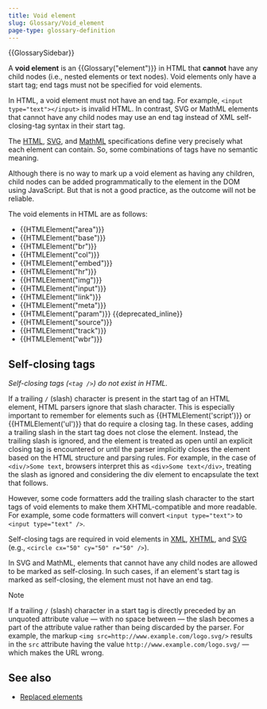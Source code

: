 ```yaml
---
title: Void element
slug: Glossary/Void_element
page-type: glossary-definition
---
```


{{GlossarySidebar}}

A **void element** is an {{Glossary("element")}} in HTML that **cannot** have any child nodes (i.e., nested elements or text nodes). Void elements only have a start tag; end tags must not be specified for void elements.

In HTML, a void element must not have an end tag. For example, `<input type="text"></input>` is invalid HTML. In contrast, SVG or MathML elements that cannot have any child nodes may use an end tag instead of XML self-closing-tag syntax in their start tag.

The [HTML](https://html.spec.whatwg.org/multipage/), [SVG](https://www.w3.org/TR/SVG2/), and [MathML](https://www.w3.org/TR/MathML3/) specifications define very precisely what each element can contain. So, some combinations of tags have no semantic meaning.

Although there is no way to mark up a void element as having any children, child nodes can be added programmatically to the element in the DOM using JavaScript. But that is not a good practice, as the outcome will not be reliable.

The void elements in HTML are as follows:

- {{HTMLElement("area")}}
- {{HTMLElement("base")}}
- {{HTMLElement("br")}}
- {{HTMLElement("col")}}
- {{HTMLElement("embed")}}
- {{HTMLElement("hr")}}
- {{HTMLElement("img")}}
- {{HTMLElement("input")}}
- {{HTMLElement("link")}}
- {{HTMLElement("meta")}}
- {{HTMLElement("param")}} {{deprecated_inline}}
- {{HTMLElement("source")}}
- {{HTMLElement("track")}}
- {{HTMLElement("wbr")}}

## Self-closing tags

_Self-closing tags (`<tag />`) do not exist in HTML._

If a trailing `/` (slash) character is present in the start tag of an HTML element, HTML parsers ignore that slash character. This is especially important to remember for elements such as {{HTMLElement('script')}} or {{HTMLElement('ul')}} that do require a closing tag. In these cases, adding a trailing slash in the start tag does not close the element. Instead, the trailing slash is ignored, and the element is treated as open until an explicit closing tag is encountered or until the parser implicitly closes the element based on the HTML structure and parsing rules. For example, in the case of `<div/>Some text`, browsers interpret this as `<div>Some text</div>`, treating the slash as ignored and considering the div element to encapsulate the text that follows.

However, some code formatters add the trailing slash character to the start tags of void elements to make them XHTML-compatible and more readable. For example, some code formatters will convert `<input type="text">` to `<input type="text" />`.

Self-closing tags are required in void elements in [XML](/en-US/docs/Glossary/XML), [XHTML](/en-US/docs/Glossary/XHTML), and [SVG](/en-US/docs/Glossary/SVG) (e.g., `<circle cx="50" cy="50" r="50" />`).

In SVG and MathML, elements that cannot have any child nodes are allowed to be marked as self-closing. In such cases, if an element's start tag is marked as self-closing, the element must not have an end tag.

> [!NOTE]
> If a trailing `/` (slash) character in a start tag is directly preceded by an unquoted attribute value — with no space between — the slash becomes a part of the attribute value rather than being discarded by the parser. For example, the markup `<img src=http://www.example.com/logo.svg/>` results in the `src` attribute having the value `http://www.example.com/logo.svg/` — which makes the URL wrong.

## See also

- [Replaced elements](/en-US/docs/Web/CSS/Replaced_element)
